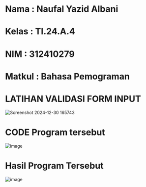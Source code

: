 # Nama : Naufal Yazid Albani
# Kelas : TI.24.A.4 
# NIM : 312410279
# Matkul : Bahasa Pemograman

# LATIHAN VALIDASI FORM INPUT

![Screenshot 2024-12-30 165743](https://github.com/user-attachments/assets/4dcabda4-9684-43c7-82eb-4560932d9ac3)

# CODE Program tersebut

![image](https://github.com/user-attachments/assets/4134809b-b284-4cf0-973d-0dc40a71ab25)


# Hasil Program Tersebut 

![image](https://github.com/user-attachments/assets/9b36408a-163d-4649-a94d-4c119314323a)




